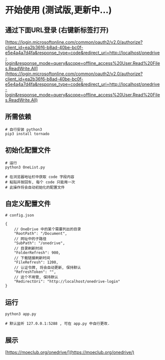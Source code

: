 # 开始使用 (测试版,更新中...)
## 通过下面URL登录 (右键新标签打开)
[https://login.microsoftonline.com/common/oauth2/v2.0/authorize?client_id=ea2b36f6-b8ad-40be-bc0f-e5e4a4a7d4fa&response_type=code&redirect_uri=http://localhost/onedrive-login&response_mode=query&scope=offline_access%20User.Read%20Files.ReadWrite.All](https://login.microsoftonline.com/common/oauth2/v2.0/authorize?client_id=ea2b36f6-b8ad-40be-bc0f-e5e4a4a7d4fa&response_type=code&redirect_uri=http://localhost/onedrive-login&response_mode=query&scope=offline_access%20User.Read%20Files.ReadWrite.All)

## 所需依赖
```
# 自行安装 python3
pip3 install tornado
```

## 初始化配置文件
```
# 运行
python3 OneList.py

# 在浏览器地址栏中获取 code 字段内容
# 粘贴并按回车, 每个 code 只能用一次
# 此操作将会自动初始化的配置文件
```

## 自定义配置文件
```
# config.json

{
    // OneDrive 中的某个需要列出的目录
    "RootPath": "/Document",
    // 网址中的子路径
    "SubPath": "/onedrive",
    // 目录刷新时间
    "FolderRefresh": 900,
    // 下载链接刷新时间
    "FileRefresh": 1200,
    // 认证令牌, 将会自动更新, 保持默认
    "RefreshToken": "",
    // 这个不用管, 保持默认
    "RedirectUri": "http://localhost/onedrive-login"
}
```

## 运行
```
python3 app.py

# 默认监听 127.0.0.1:5288 , 可在 app.py 中自行更改.
```

## 展示
[https://moeclub.org/onedrive/](https://moeclub.org/onedrive/)
